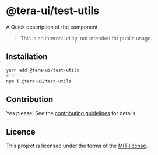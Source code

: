 # @tera-ui/test-utils

A Quick description of the component

> This is an internal utility, not intended for public usage.

## Installation

```sh
yarn add @tera-ui/test-utils
# or
npm i @tera-ui/test-utils
```

## Contribution

Yes please! See the
[contributing guidelines](https://github.com/hieumau12/tera-ui/blob/master/CONTRIBUTING.md)
for details.

## Licence

This project is licensed under the terms of the
[MIT license](https://github.com/hieumau12/tera-ui/blob/master/LICENSE).
